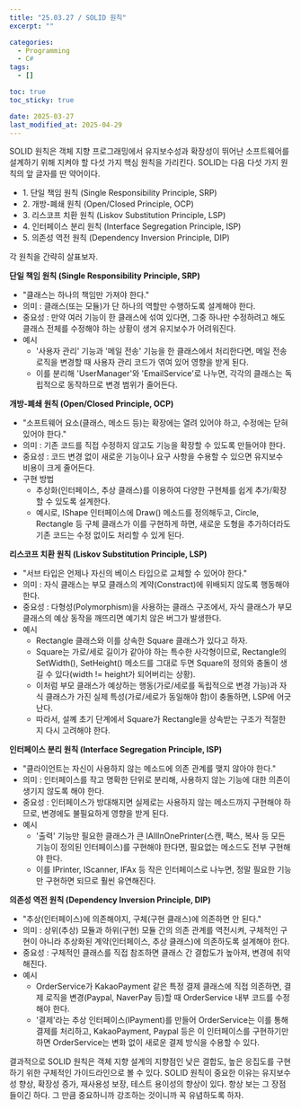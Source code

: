 ```yaml
---
title: "25.03.27 / SOLID 원칙"
excerpt: ""

categories:
  - Programming
  - C#
tags:
  - []

toc: true
toc_sticky: true

date: 2025-03-27
last_modified_at: 2025-04-29
---
```


SOLID 원칙은 객체 지향 프로그래밍에서 유지보수성과 확장성이 뛰어난 소프트웨어를 설계하기 위해 지켜야 할 다섯 가지 핵심 원칙을 가리킨다. SOLID는 다음 다섯 가지 원칙의 앞 글자를 딴 약어이다.

- 1\. 단일 책임 원칙 (Single Responsibility Principle, SRP)
- 2\. 개방-폐쇄 원칙 (Open/Closed Principle, OCP)
- 3\. 리스코프 치환 원칙 (Liskov Substitution Principle, LSP)
- 4\. 인터페이스 분리 원칙 (Interface Segregation Principle, ISP)
- 5\. 의존성 역전 원칙 (Dependency Inversion Principle, DIP)

각 원칙을 간략히 살표보자.

**단일 책임 원칙 (Single Responsibility Principle, SRP)**

- "클래스는 하나의 책임만 가져야 한다."
- 의미 : 클래스(또는 모듈)가 단 하나의 역할만 수행하도록 설계해야 한다.
- 중요성 : 만약 여러 기능이 한 클래스에 섞여 있다면, 그중 하나만 수정하려고 해도 클래스 전체를 수정해야 하는 상황이 생겨 유지보수가 어려워진다.
- 예시
  - '사용자 관리' 기능과 '메일 전송' 기능을 한 클래스에서 처리한다면, 메일 전송 로직을 변경할 때 사용자 관리 코드가 엮여 있어 영향을 받게 된다.
  - 이를 분리해 'UserManager'와 'EmailService'로 나누면, 각각의 클래스는 독립적으로 동작하므로 변경 범위가 줄어든다.

**개방-폐쇄 원칙 (Open/Closed Principle, OCP)**

- "소프트웨어 요소(클래스, 메소드 등)는 확장에는 열려 있어야 하고, 수정에는 닫혀 있어야 한다."
- 의미 : 기존 코드를 직접 수정하지 않고도 기능을 확장할 수 있도록 만들어야 한다.
- 중요성 : 코드 변경 없이 새로운 기능이나 요구 사항을 수용할 수 있으면 유지보수 비용이 크게 줄어든다.
- 구현 방법
  - 추상화(인터페이스, 추상 클래스)를 이용하여 다양한 구현체를 쉽게 추가/확장할 수 있도록 설계한다.
  - 예시로, IShape 인터페이스에 Draw() 메소드를 정의해두고, Circle, Rectangle 등 구체 클래스가 이를 구현하게 하면, 새로운 도형을 추가하더라도 기존 코드는 수정 없이도 처리할 수 있게 된다.

**리스코프 치환 원칙 (Liskov Substitution Principle, LSP)**

- "서브 타입은 언제나 자신의 베이스 타입으로 교체할 수 있어야 한다."
- 의미 : 자식 클래스는 부모 클래스의 계약(Constract)에 위배되지 않도록 행동해야 한다.
- 중요성 : 다형성(Polymorphism)을 사용하는 클래스 구조에서, 자식 클래스가 부모 클래스의 예상 동작을 깨뜨리면 예기치 않은 버그가 발생한다.
- 예시
  - Rectangle 클래스와 이를 상속한 Square 클래스가 있다고 하자.
  - Square는 가로/세로 길이가 같아야 하는 특수한 사각형이므로, Rectangle의 SetWidth(), SetHeight() 메소드를 그대로 두면 Square의 정의와 충돌이 생길 수 있다(width != height가 되어버리는 상황).
  - 이처럼 부모 클래스가 예상하는 행동(가로/세로를 독립적으로 변경 가능)과 자식 클래스가 가진 실제 특성(가로/세로가 동일해야 함)이 충돌하면, LSP에 어긋난다.
  - 따라서, 설꼐 초기 단계에서 Square가 Rectangle을 상속받는 구조가 적절한지 다시 고려해야 한다.

**인터페이스 분리 원칙 (Interface Segregation Principle, ISP)**

- "클라이언트는 자신이 사용하지 않는 메소드에 의존 관계를 맺지 않아야 한다."
- 의미 : 인터페이스를 작고 명확한 단위로 분리해, 사용하지 않는 기능에 대한 의존이 생기지 않도록 해야 한다.
- 중요성 : 인터페이스가 방대해지면 실제로는 사용하지 않는 메소드까지 구현해야 하므로, 변경에도 불필요하게 영향을 받게 된다.
- 예시
  - '출력' 기능만 필요한 클래스가 큰 IAllInOnePrinter(스캔, 팩스, 복사 등 모든 기능이 정의된 인터페이스)를 구현해야 한다면, 필요없는 메소드도 전부 구현해야 한다.
  - 이를 IPrinter, IScanner, IFAx 등 작은 인터페이스로 나누면, 정말 필요한 기능만 구현하면 되므로 훨씬 유연해진다.

**의존성 역전 원칙 (Dependency Inversion Principle, DIP)**

- "추상(인터페이스)에 의존해야지, 구체(구현 클래스)에 의존하면 안 된다."
- 의미 : 상위(추상) 모듈과 하위(구현) 모듈 간의 의존 관계를 역전시켜, 구체적인 구현이 아니라 추상화된 계약(인터페이스, 추상 클래스)에 의존하도록 설계해야 한다.
- 중요성 : 구체적인 클래스를 직접 참조하면 클래스 간 결합도가 높아져, 변경에 취약해진다.
- 예시
  - OrderService가 KakaoPayment 같은 특정 결제 클래스에 직접 의존하면, 결제 로직을 변경(Paypal, NaverPay 등)할 때 OrderService 내부 코드를 수정해야 한다.
  - '결제'라는 추상 인터페이스(IPayment)를 만들어 OrderService는 이를 통해 결제를 처리하고, KakaoPayment, Paypal 등은 이 인터페이스를 구현하기만 하면 OrderService는 변화 없이 새로운 결제 방식을 수용할 수 있다.

결과적으로 SOLID 원칙은 객체 지향 설계의 지향점인 낮은 결합도, 높은 응집도를 구현하기 위한 구체적인 가이드라인으로 볼 수 있다. SOLID 원칙이 중요한 이유는 유지보수성 향상, 확장성 증가, 재사용성 보장, 테스트 용이성의 향상이 있다. 항상 보는 그 장점들이긴 하다. 그 만큼 중요하니까 강조하는 것이니까 꼭 유념하도록 하자.
